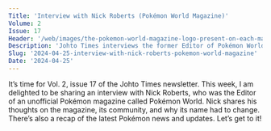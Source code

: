 ```yaml
---
Title: 'Interview with Nick Roberts (Pokémon World Magazine)'
Volume: 2
Issue: 17
Header: '/web/images/the-pokemon-world-magazine-logo-present-on-each-magazine-up-until-issue-124-before-it-was-renamed-po.jpeg'
Description: 'Johto Times interviews the former Editor of Pokémon World Magazine, an unofficial publication published in the United Kingdom between 2000 - 2015. Plus, a recap of the latest Pokémon news'
Slug: '2024-04-25-interview-with-nick-roberts-pokemon-world-magazine'
Date: '2024-04-25'
---
```

It’s time for Vol. 2, issue 17 of the Johto Times newsletter. This week, I am delighted to be sharing an interview with Nick Roberts, who was the Editor of an unofficial Pokémon magazine called Pokémon World. Nick shares his thoughts on the magazine, its community, and why its name had to change. There’s also a recap of the latest Pokémon news and updates. Let’s get to it!